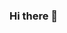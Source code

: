 ### Hi there 👋

<!--
**GreenBeanZ002/GreenBeanZ002** is a ✨ _special_ ✨ repository because its `README.md` (this file) appears on your GitHub profile.

Here are some ideas to get you started:

- 🔭 I’m currently working on a game in unity
- 🌱 I’m currently learning c#
- 🤔 I’m looking for help with accessing variables and their values from multiple scripts in c#
- 💬 Ask me about anything
- 😄 Pronouns: He/Him
-->
